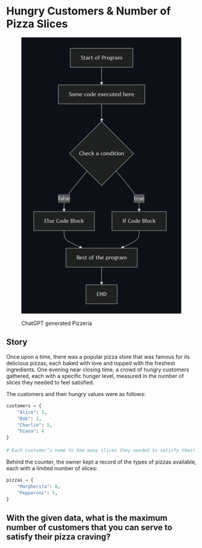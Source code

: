 # Hungry Customers & Number of Pizza Slices

<figure><img src="../../../.gitbook/assets/image (1) (1).png" alt=""><figcaption><p>ChatGPT generated Pizzeria</p></figcaption></figure>

## Story

Once upon a time, there was a popular pizza store that was famous for its delicious pizzas, each baked with love and topped with the freshest ingredients. One evening near closing time, a crowd of hungry customers gathered, each with a specific hunger level, measured in the number of slices they needed to feel satisfied.

The customers and their hungry values were as follows:

```python
customers = {
    "Alice": 3,
    "Bob": 2,
    "Charlie": 5,
    "Diana": 4
}

# Each customer’s name to how many slices they needed to satisfy their appetite.
```

Behind the counter, the owner kept a record of the types of pizzas available, each with a limited number of slices:

```python
pizzas = {
    "Margherita": 6,
    "Pepperoni": 5,
}
```

## With the given data, what is the maximum number of customers that you can serve to satisfy their pizza craving?


